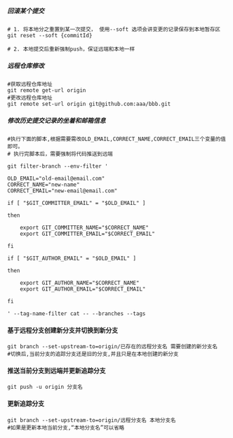 ##### 回滚某个提交
```text
# 1. 将本地分之重置到某一次提交， 使用--soft 选项会讲变更的记录保存到本地暂存区
git reset --soft {commitId}

# 2. 本地提交后重新强制push，保证远端和本地一样
```
##### 远程仓库修改
```text
#获取远程仓库地址
git remote get-url origin
#更改远程仓库地址
git remote set-url origin git@github.com:aaa/bbb.git
```

##### 修改历史提交记录的坐着和邮箱信息
```text
#执行下面的脚本,根据需要需改OLD_EMAIL,CORRECT_NAME,CORRECT_EMAIL三个变量的值即可。
# 执行完脚本后，需要强制将代码推送到远端

git filter-branch --env-filter '

OLD_EMAIL="old-email@email.com"   
CORRECT_NAME="new-name"        
CORRECT_EMAIL="new-email@email.com"       

if [ "$GIT_COMMITTER_EMAIL" = "$OLD_EMAIL" ]

then

    export GIT_COMMITTER_NAME="$CORRECT_NAME"
    export GIT_COMMITTER_EMAIL="$CORRECT_EMAIL"

fi

if [ "$GIT_AUTHOR_EMAIL" = "$OLD_EMAIL" ]

then

    export GIT_AUTHOR_NAME="$CORRECT_NAME"
    export GIT_AUTHOR_EMAIL="$CORRECT_EMAIL"

fi

' --tag-name-filter cat -- --branches --tags

```
#### 基于远程分支创建新分支并切换到新分支
```text
git branch --set-upstream-to=origin/已存在的远程分支名 需要创建的新分支名
#切换后,当前分支的追踪分支还是旧的分支,并且只是在本地创建的新分支
```
#### 推送当前分支到远端并更新追踪分支
```text
git push -u origin 分支名
```
#### 更新追踪分支
```text
git branch --set-upstream-to=origin/远程分支名 本地分支名
#如果是更新本地当前分支,“本地分支名”可以省略
```
